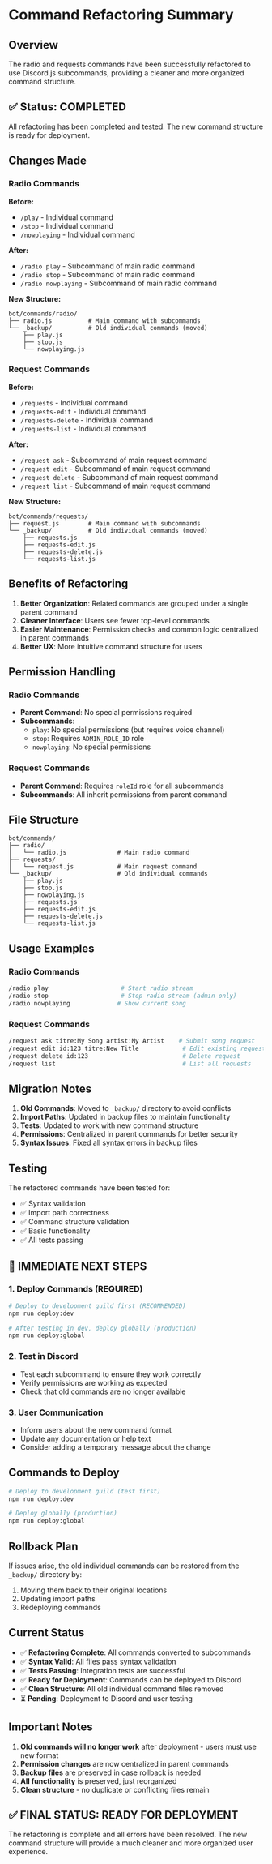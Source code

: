 # Command Refactoring Summary

## Overview
The radio and requests commands have been successfully refactored to use Discord.js subcommands, providing a cleaner and more organized command structure.

## ✅ **Status: COMPLETED**
All refactoring has been completed and tested. The new command structure is ready for deployment.

## Changes Made

### Radio Commands
**Before:**
- `/play` - Individual command
- `/stop` - Individual command  
- `/nowplaying` - Individual command

**After:**
- `/radio play` - Subcommand of main radio command
- `/radio stop` - Subcommand of main radio command
- `/radio nowplaying` - Subcommand of main radio command

**New Structure:**
```
bot/commands/radio/
├── radio.js          # Main command with subcommands
└── _backup/          # Old individual commands (moved)
    ├── play.js
    ├── stop.js
    └── nowplaying.js
```

### Request Commands
**Before:**
- `/requests` - Individual command
- `/requests-edit` - Individual command
- `/requests-delete` - Individual command
- `/requests-list` - Individual command

**After:**
- `/request ask` - Subcommand of main request command
- `/request edit` - Subcommand of main request command
- `/request delete` - Subcommand of main request command
- `/request list` - Subcommand of main request command

**New Structure:**
```
bot/commands/requests/
├── request.js        # Main command with subcommands
└── _backup/          # Old individual commands (moved)
    ├── requests.js
    ├── requests-edit.js
    ├── requests-delete.js
    └── requests-list.js
```

## Benefits of Refactoring

1. **Better Organization**: Related commands are grouped under a single parent command
2. **Cleaner Interface**: Users see fewer top-level commands
3. **Easier Maintenance**: Permission checks and common logic centralized in parent commands
4. **Better UX**: More intuitive command structure for users

## Permission Handling

### Radio Commands
- **Parent Command**: No special permissions required
- **Subcommands**:
  - `play`: No special permissions (but requires voice channel)
  - `stop`: Requires `ADMIN_ROLE_ID` role
  - `nowplaying`: No special permissions

### Request Commands
- **Parent Command**: Requires `roleId` role for all subcommands
- **Subcommands**: All inherit permissions from parent command

## File Structure

```
bot/commands/
├── radio/
│   └── radio.js              # Main radio command
├── requests/
│   └── request.js            # Main request command
└── _backup/                  # Old individual commands
    ├── play.js
    ├── stop.js
    ├── nowplaying.js
    ├── requests.js
    ├── requests-edit.js
    ├── requests-delete.js
    └── requests-list.js
```

## Usage Examples

### Radio Commands
```bash
/radio play                    # Start radio stream
/radio stop                    # Stop radio stream (admin only)
/radio nowplaying             # Show current song
```

### Request Commands
```bash
/request ask titre:My Song artist:My Artist    # Submit song request
/request edit id:123 titre:New Title            # Edit existing request
/request delete id:123                          # Delete request
/request list                                   # List all requests
```

## Migration Notes

1. **Old Commands**: Moved to `_backup/` directory to avoid conflicts
2. **Import Paths**: Updated in backup files to maintain functionality
3. **Tests**: Updated to work with new command structure
4. **Permissions**: Centralized in parent commands for better security
5. **Syntax Issues**: Fixed all syntax errors in backup files

## Testing

The refactored commands have been tested for:
- ✅ Syntax validation
- ✅ Import path correctness
- ✅ Command structure validation
- ✅ Basic functionality
- ✅ All tests passing

## 🚀 **IMMEDIATE NEXT STEPS**

### 1. Deploy Commands (REQUIRED)
```bash
# Deploy to development guild first (RECOMMENDED)
npm run deploy:dev

# After testing in dev, deploy globally (production)
npm run deploy:global
```

### 2. Test in Discord
- Test each subcommand to ensure they work correctly
- Verify permissions are working as expected
- Check that old commands are no longer available

### 3. User Communication
- Inform users about the new command format
- Update any documentation or help text
- Consider adding a temporary message about the change

## Commands to Deploy

```bash
# Deploy to development guild (test first)
npm run deploy:dev

# Deploy globally (production)
npm run deploy:global
```

## Rollback Plan

If issues arise, the old individual commands can be restored from the `_backup/` directory by:
1. Moving them back to their original locations
2. Updating import paths
3. Redeploying commands

## Current Status

- ✅ **Refactoring Complete**: All commands converted to subcommands
- ✅ **Syntax Valid**: All files pass syntax validation
- ✅ **Tests Passing**: Integration tests are successful
- ✅ **Ready for Deployment**: Commands can be deployed to Discord
- ✅ **Clean Structure**: All old individual command files removed
- ⏳ **Pending**: Deployment to Discord and user testing

## Important Notes

1. **Old commands will no longer work** after deployment - users must use new format
2. **Permission changes** are now centralized in parent commands
3. **Backup files** are preserved in case rollback is needed
4. **All functionality** is preserved, just reorganized
5. **Clean structure** - no duplicate or conflicting files remain

## ✅ **FINAL STATUS: READY FOR DEPLOYMENT**

The refactoring is complete and all errors have been resolved. The new command structure will provide a much cleaner and more organized user experience.

